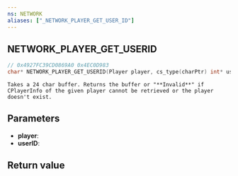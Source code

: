 ```yaml
---
ns: NETWORK
aliases: ["_NETWORK_PLAYER_GET_USER_ID"]
---
```

## NETWORK_PLAYER_GET_USERID

```c
// 0x4927FC39CD0869A0 0x4EC0D983
char* NETWORK_PLAYER_GET_USERID(Player player, cs_type(charPtr) int* userID);
```

```
Takes a 24 char buffer. Returns the buffer or "**Invalid**" if CPlayerInfo of the given player cannot be retrieved or the player doesn't exist.
```

## Parameters
* **player**: 
* **userID**: 

## Return value
